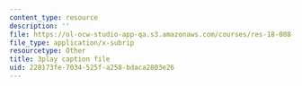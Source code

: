 ```yaml
---
content_type: resource
description: ''
file: https://ol-ocw-studio-app-qa.s3.amazonaws.com/courses/res-18-008-calculus-revisited-complex-variables-differential-equations-and-linear-algebra-fall-2011/228173fe7034525fa258bdaca2803e26_CEbrxYGpfZY.vtt
file_type: application/x-subrip
resourcetype: Other
title: 3play caption file
uid: 228173fe-7034-525f-a258-bdaca2803e26
---
```

